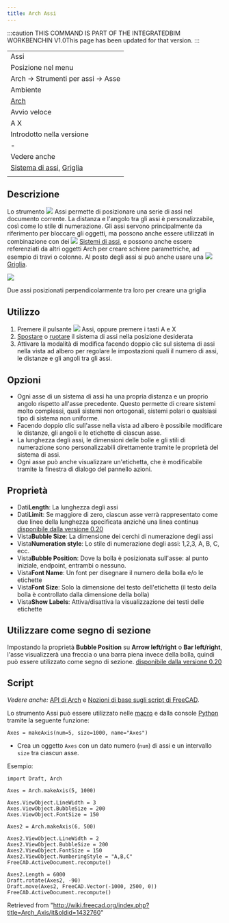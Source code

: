 ```yaml
---
title: Arch Assi
---
```


:::caution
THIS COMMAND IS PART OF THE INTEGRATEDBIM WORKBENCHIN V1.0This page has been updated for that version.
:::

|                                                                                                      |
| ---------------------------------------------------------------------------------------------------- |
| Assi                                                                                                 |
| Posizione nel menu                                                                                   |
| Arch → Strumenti per assi → Asse                                                                     |
| Ambiente                                                                                             |
| [Arch](/Arch_Workbench/it "Arch Workbench/it")                                                       |
| Avvio veloce                                                                                         |
| A X                                                                                                  |
| Introdotto nella versione                                                                            |
| -                                                                                                    |
| Vedere anche                                                                                         |
| [Sistema di assi](/Arch_AxisSystem/it "Arch AxisSystem/it"), [Griglia](/Arch_Grid/it "Arch Grid/it") |
|                                                                                                      |

## Descrizione

Lo strumento ![](/images/Arch_Axis.svg) Assi permette di posizionare una serie di assi nel documento corrente.
La distanza e l'angolo tra gli assi è personalizzabile, così come lo stile di numerazione.
Gli assi servono principalmente da riferimento per bloccare gli oggetti, ma possono anche essere utilizzati in combinazione con dei ![](/images/Arch_AxisSystem.svg) [Sistemi di assi](/Arch_AxisSystem/it "Arch AxisSystem/it"), e possono anche essere referenziati da altri oggetti Arch per creare schiere parametriche, ad esempio di travi o colonne. Al posto degli assi si può anche usare una ![](/images/Arch_Grid.svg) [Griglia](/Arch_Grid/it "Arch Grid/it").

![](/images/Arch_Axis_example.jpg)

Due assi posizionati perpendicolarmente tra loro per creare una griglia

## Utilizzo

1. Premere il pulsante ![](/images/Arch_Axis.svg) Assi, oppure premere i tasti A e X
2. [Spostare](/Draft_Move/it "Draft Move/it") o [ruotare](/Draft_Rotate/it "Draft Rotate/it") il sistema di assi nella posizione desiderata
3. Attivare la modalità di modifica facendo doppio clic sul sistema di assi nella vista ad albero per regolare le impostazioni quali il numero di assi, le distanze e gli angoli tra gli assi.

## Opzioni

- Ogni asse di un sistema di assi ha una propria distanza e un proprio angolo rispetto all'asse precedente. Questo permette di creare sistemi molto complessi, quali sistemi non ortogonali, sistemi polari o qualsiasi tipo di sistema non uniforme.
- Facendo doppio clic sull'asse nella vista ad albero è possibile modificare le distanze, gli angoli e le etichette di ciascun asse.
- La lunghezza degli assi, le dimensioni delle bolle e gli stili di numerazione sono personalizzabili direttamente tramite le proprietà del sistema di assi.
- Ogni asse può anche visualizzare un'etichetta, che è modificabile tramite la finestra di dialogo del pannello azioni.

## Proprietà

- Dati**Length**: La lunghezza degli assi
- Dati**Limit**: Se maggiore di zero, ciascun asse verrà rappresentato come due linee della lunghezza specificata anziché una linea continua [disponibile dalla versione 0.20](/Release_notes_0.20/it "Release notes 0.20/it")
- Vista**Bubble Size**: La dimensione dei cerchi di numerazione degli assi
- Vista**Numeration style**: Lo stile di numerazione degli assi: 1,2,3, A, B, C, ecc.
- Vista**Bubble Position**: Dove la bolla è posizionata sull'asse: al punto iniziale, endpoint, entrambi o nessuno.
- Vista**Font Name**: Un font per disegnare il numero della bolla e/o le etichette
- Vista**Font Size**: Solo la dimensione del testo dell'etichetta (il testo della bolla è controllato dalla dimensione della bolla)
- Vista**Show Labels**: Attiva/disattiva la visualizzazione dei testi delle etichette

## Utilizzare come segno di sezione

Impostando la proprietà **Bubble Position** su **Arrow left/right** o **Bar left/right**, l'asse visualizzerà una freccia o una barra piena invece della bolla, quindi può essere utilizzato come segno di sezione. [disponibile dalla versione 0.20](/Release_notes_0.20/it "Release notes 0.20/it")

## Script

_Vedere anche:_ [API di Arch](/Arch_API/it "Arch API/it") e [Nozioni di base sugli script di FreeCAD](/FreeCAD_Scripting_Basics/it "FreeCAD Scripting Basics/it").

Lo strumento Assi può essere utilizzato nelle [macro](/Macros/it "Macros/it") e dalla console [Python](/FreeCAD_Scripting_Basics/it "FreeCAD Scripting Basics/it") tramite la seguente funzione:

```
Axes = makeAxis(num=5, size=1000, name="Axes")

```

- Crea un oggetto `Axes` con un dato numero (`num`) di assi e un intervallo `size` tra ciascun asse.

Esempio:

```
import Draft, Arch

Axes = Arch.makeAxis(5, 1000)

Axes.ViewObject.LineWidth = 3
Axes.ViewObject.BubbleSize = 200
Axes.ViewObject.FontSize = 150

Axes2 = Arch.makeAxis(6, 500)

Axes2.ViewObject.LineWidth = 2
Axes2.ViewObject.BubbleSize = 200
Axes2.ViewObject.FontSize = 150
Axes2.ViewObject.NumberingStyle = "A,B,C"
FreeCAD.ActiveDocument.recompute()

Axes2.Length = 6000
Draft.rotate(Axes2, -90)
Draft.move(Axes2, FreeCAD.Vector(-1000, 2500, 0))
FreeCAD.ActiveDocument.recompute()

```

Retrieved from "<http://wiki.freecad.org/index.php?title=Arch_Axis/it&oldid=1432760>"
